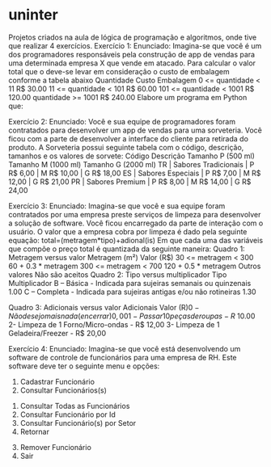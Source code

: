 # uninter
 Projetos criados na aula de lógica de programação e algoritmos, onde tive que realizar 4 exercícios.
Exercício 1:
Enunciado: Imagina-se que você é um dos programadores responsáveis pela construção de app de vendas para uma determinada empresa X que vende em atacado. Para calcular o valor total que o deve-se levar em consideração o custo de embalagem conforme a tabela abaixo
Quantidade	Custo Embalagem
0 <= quantidade < 11	R$ 30.00
11 <= quantidade < 101	R$ 60.00
101 <= quantidade < 1001	R$ 120.00
quantidade >= 1001	R$ 240.00
Elabore um programa em Python que:

Exercício 2:
Enunciado: Você e sua equipe de programadores foram contratados para desenvolver um app de vendas para uma sorveteria. Você ficou com a parte de desenvolver a interface do cliente para retirada do produto.
A Sorveteria possui seguinte tabela com o código, descrição, tamanhos e os valores de sorvete:
Código	Descrição	Tamanho P
(500 ml)	Tamanho M
(1000 ml)	Tamanho G
(2000 ml)
TR |	Sabores Tradicionais |	P R$ 6,00 |	M R$ 10,00 | G	R$ 18,00
ES |	Sabores Especiais |	P R$ 7,00 | M	R$ 12,00 | G	R$ 21,00
PR |	Sabores Premium | P	R$ 8,00 | M	R$ 14,00 | G	R$ 24,00

Exercício 3:
Enunciado: Imagina-se que você e sua equipe foram contratados por uma empresa preste serviços de limpeza para desenvolver a solução de software. Você ficou encarregado da parte de interação com o usuário.
O valor que a empresa cobra por limpeza é dado pela seguinte equação:
total=(metragem*tipo)+adional(is)
Em que cada uma das variáveis que compõe o preço total é quantizada da seguinte maneira:
Quadro 1: Metragem versus valor
Metragem (m²)	Valor (R$)
30 <= metragem < 300	60 + 0.3 *  metragem
300 <= metragem < 700	120 + 0.5 *  metragem
Outros valores	Não são aceitos
	Quadro 2: Tipo versus multiplicador
Tipo	Multiplicador
B – Básica - Indicada para sujeiras semanais ou quinzenais	1.00
C – Completa - Indicada para sujeiras antigas e/ou não rotineiras	1.30


Quadro 3: Adicionais versus valor
Adicionais	Valor (R$)
0- Não desejo mais nada (encerrar)	0,00
1- Passar 10 peças de roupas - R$ 10.00
2- Limpeza de 1 Forno/Micro-ondas - R$ 12,00
3- Limpeza de 1 Geladeira/Freezer - R$ 20,00

Exercício 4:
Enunciado: Imagina-se que você está desenvolvendo um software de controle de funcionários para uma empresa de RH. Este software deve ter o seguinte menu e opções:
1.	Cadastrar Funcionário
2.	Consultar Funcionários(s)
1)	Consultar Todas as Funcionários
2)	Consultar Funcionário por Id
3)	Consultar Funcionário(s) por Setor
4)	Retornar 
3.	Remover Funcionário
4.	Sair

